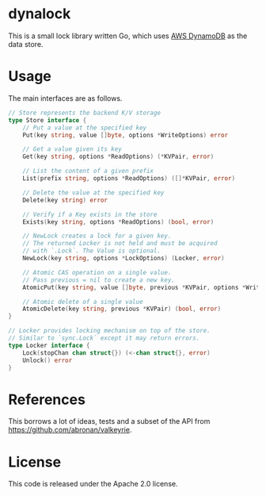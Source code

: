 # dynalock

This is a small lock library written Go, which uses [AWS DynamoDB](https://aws.amazon.com/dynamodb/) as the data store.

# Usage

The main interfaces are as follows.

```go
// Store represents the backend K/V storage
type Store interface {
	// Put a value at the specified key
	Put(key string, value []byte, options *WriteOptions) error

	// Get a value given its key
	Get(key string, options *ReadOptions) (*KVPair, error)

	// List the content of a given prefix
	List(prefix string, options *ReadOptions) ([]*KVPair, error)

	// Delete the value at the specified key
	Delete(key string) error

	// Verify if a Key exists in the store
	Exists(key string, options *ReadOptions) (bool, error)

	// NewLock creates a lock for a given key.
	// The returned Locker is not held and must be acquired
	// with `.Lock`. The Value is optional.
	NewLock(key string, options *LockOptions) (Locker, error)

	// Atomic CAS operation on a single value.
	// Pass previous = nil to create a new key.
	AtomicPut(key string, value []byte, previous *KVPair, options *WriteOptions) (bool, *KVPair, error)

	// Atomic delete of a single value
	AtomicDelete(key string, previous *KVPair) (bool, error)
}

// Locker provides locking mechanism on top of the store.
// Similar to `sync.Lock` except it may return errors.
type Locker interface {
	Lock(stopChan chan struct{}) (<-chan struct{}, error)
	Unlock() error
}
```

# References

This borrows a lot of ideas, tests and a subset of the API from https://github.com/abronan/valkeyrie.

# License

This code is released under the Apache 2.0 license.